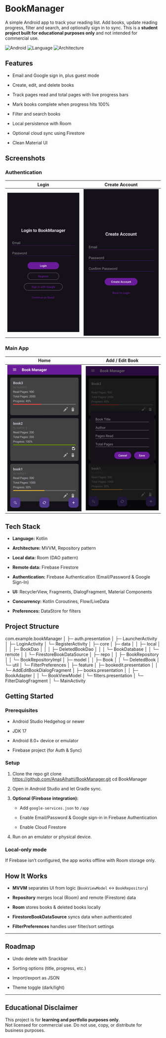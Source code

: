 # BookManager

A simple Android app to track your reading list. Add books, update reading progress, filter and search, and optionally sign in to sync. This is a **student project built for educational purposes only** and not intended for commercial use.

<p align="left"> <img alt="Android" src="https://img.shields.io/badge/Android-8%2B-brightgreen.svg"> <img alt="Language" src="https://img.shields.io/badge/Kotlin-✔-blue.svg"> <img alt="Architecture" src="https://img.shields.io/badge/Architecture-MVVM%20%7C%20Repository%20%7C%20Clean-lightgrey.svg"> </p>

## Features

-   Email and Google sign in, plus guest mode
    
-   Create, edit, and delete books
    
-   Track pages read and total pages with live progress bars
    
-   Mark books complete when progress hits 100%
    
-   Filter and search books
    
-   Local persistence with Room
    
-   Optional cloud sync using Firestore
    
-   Clean Material UI

## Screenshots

### Authentication

| Login | Create Account |
|-------|----------------|
| ![Login](screenshots/login.jpg) | ![Create Account](screenshots/Create_account.jpg) |

### Main App

| Home | Add / Edit Book |
|------|-----------------|
| ![Home](screenshots/home.jpg) | ![Add Edit Book](screenshots/add_edit.jpg) |

## Tech Stack

-   **Language:** Kotlin
    
-   **Architecture:** MVVM, Repository pattern
    
-   **Local data:** Room (DAO pattern)
    
-   **Remote data:** Firebase Firestore
    
-   **Authentication:** Firebase Authentication (Email/Password & Google Sign-In)
    
-   **UI:** RecyclerView, Fragments, DialogFragment, Material Components
    
-   **Concurrency:** Kotlin Coroutines, Flow/LiveData
    
-   **Preferences:** DataStore for filters

## Project Structure
com.example.bookManager
│
├─ auth.presentation
│ ├─ LauncherActivity
│ ├─ LoginActivity
│ └─ RegisterActivity
│
├─ core
│ ├─ data
│ │ ├─ local
│ │ │ ├─ BookDao
│ │ │ ├─ DeletedBookDao
│ │ │ └─ BookDatabase
│ │ └─ remote
│ │ └─ FirestoreBookDataSource
│ ├─ repo
│ │ ├─ BookRepository
│ │ └─ BookRepositoryImpl
│ ├─ model
│ │ ├─ Book
│ │ └─ DeletedBook
│ └─ util
│ └─ FilterPreferences
│
├─ feature
│ ├─ bookedit.presentation
│ │ └─ AddEditBookDialogFragment
│ ├─ books.presentation
│ │ ├─ BookAdapter
│ │ └─ BookViewModel
│ └─ filters.presentation
│ └─ FilterDialogFragment
│
└─ MainActivity

## Getting Started

### Prerequisites

-   Android Studio Hedgehog or newer
    
-   JDK 17
    
-   Android 8.0+ device or emulator
    
-   Firebase project (for Auth & Sync)
    

### Setup

1.  Clone the repo
git clone https://github.com/AnasAlhatti/BookManager.git
cd BookManager
2. Open in Android Studio and let Gradle sync.
    
3.  **Optional (Firebase integration):**
    
    -   Add `google-services.json` to `/app`
        
    -   Enable Email/Password & Google sign-in in Firebase Authentication
        
    -   Enable Cloud Firestore
        
4.  Run on an emulator or physical device.
    

### Local-only mode
If Firebase isn’t configured, the app works offline with Room storage only.

## How It Works

-   **MVVM** separates UI from logic (`BookViewModel` ↔ `BookRepository`)
    
-   **Repository** merges local (Room) and remote (Firestore) data
    
-   **Room** stores books & deleted books locally
    
-   **FirestoreBookDataSource** syncs data when authenticated
    
-   **FilterPreferences** handles user filter/sort settings
    

----------

## Roadmap

-   Undo delete with Snackbar
    
-   Sorting options (title, progress, etc.)
    
-   Import/export as JSON
    
-   Theme toggle (dark/light)
    

----------

## Educational Disclaimer

This project is for **learning and portfolio purposes only**.  
Not licensed for commercial use. Do not use, copy, or distribute for business purposes.

